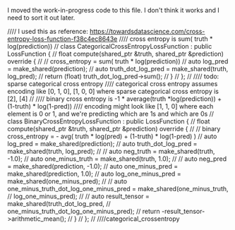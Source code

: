 
I moved the work-in-progress code to this file. I don't think it works and I need to sort it out later.


//// I used this as reference: https://towardsdatascience.com/cross-entropy-loss-function-f38c4ec8643e
//// cross entropy is sum( truth * log(prediction))
//    class CategoricalCrossEntropyLossFunction : public LossFunction {
//        float compute(shared_ptr<BaseTensor> &truth, shared_ptr<BaseTensor> &prediction) override {
//            // cross_entropy = sum( truth * log(prediction))
//            auto log_pred = make_shared<TensorLog2View>(prediction);
//            auto truth_dot_log_pred = make_shared<TensorMatrixMultiplyTensorView>(truth, log_pred);
//            return (float) truth_dot_log_pred->sum();
//        }
//    };
//
//// todo: sparse categorical cross entropy
//// categorical cross entropy assumes encoding like [0, 1, 0], [1, 0, 0] where sparse categorical cross entropy is [2], [4]
//
//// binary cross entropy is -1 * average(truth *log(prediction)) + (1-truth) * log(1-pred))
//// encoding might look like [1, 1, 0] where each element is 0 or 1, and we're predicting which are 1s and which are 0s
//    class BinaryCrossEntropyLossFunction : public LossFunction {
//        float compute(shared_ptr<BaseTensor> &truth, shared_ptr<BaseTensor> &prediction) override {
//            // binary cross_entropy = - avg( truth * log(pred) + (1-truth) * log(1-pred) )
//            auto log_pred = make_shared<TensorLog2View>(prediction);
//            auto truth_dot_log_pred = make_shared<TensorMatrixMultiplyTensorView>(truth, log_pred);
//
//            auto neg_truth = make_shared<TensorMultiplyByScalarView>(truth, -1.0);
//            auto one_minus_truth = make_shared<TensorAddScalarView>(truth, 1.0);
//
//            auto neg_pred = make_shared<TensorMultiplyByScalarView>(prediction, -1.0);
//            auto one_minus_pred = make_shared<TensorAddScalarView>(prediction, 1.0);
//            auto log_one_minus_pred = make_shared<TensorLog2View>(one_minus_pred);
//
//            auto one_minus_truth_dot_log_one_minus_pred = make_shared<TensorMatrixMultiplyTensorView>(one_minus_truth,
//                                                                                           log_one_minus_pred);
//
//            auto result_tensor = make_shared<TensorAddTensorView>(truth_dot_log_pred,
//                                                                  one_minus_truth_dot_log_one_minus_pred);
//            return -result_tensor->arithmetic_mean();
//        }
//    };
//
////categorical_crossentropy

